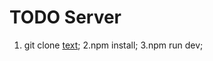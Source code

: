 # TODO Server

1. git clone [text](https://github.com/Airathabib/todo_server.git);
   2.npm install;
   3.npm run dev;
